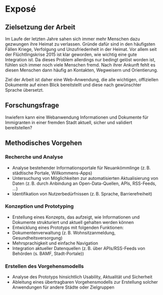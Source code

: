# Exposé
## Zielsetzung der Arbeit 

Im Laufe der letzten Jahre sahen sich immer mehr Menschen dazu gezwungen ihre Heimat zu verlassen. Gründe dafür sind in den häufigsten Fällen Kriege, Verfolgung und Unzufriedenheit in der Heimat. Vor allem seit der Flüchtlingskrise 2015 ist klar geworden, wie wichtig eine gute Integration ist. Da dieses Problem allerdings nur bedingt gelöst worden ist, fühlen sich immer noch viele Menschen fremd. Nach ihrer Ankunft fehlt es diesen Menschen dann häufig an Kontakten, Wegweisern und Orientierung. 

Ziel der Arbeit ist daher eine Web-Anwendung, die alle wichtigen, offiziellen Dokumente auf einen Blick bereitstellt und diese nach gewünschter Sprache übersetzt. 

## Forschungsfrage

Inwiefern kann eine Webanwendung Informationen und Dokumente für Immigranten in einer fremden Stadt aktuell, sicher und validiert bereitstellen?

## Methodisches Vorgehen 

### Recherche und Analyse 
* Analyse bestehender Informationsportale für Neuankömmlinge (z. B. städtische Portale, Willkommens-Apps) 
* Untersuchung von Möglichkeiten zur automatisierten Aktualisierung von Daten (z. B. durch Anbindung an Open-Data-Quellen, APIs, RSS-Feeds, ...) 
* Identifikation von Nutzerbedürfnissen (z. B. Sprache, Barrierefreiheit) 

### Konzeption und Prototyping 
* Erstellung eines Konzepts, das aufzeigt, wie Informationen und Dokumente strukturiert und aktuell gehalten werden können 
* Entwicklung eines Prototyps mit folgenden Funktionen: 
* Dokumentenverwaltung (z. B. Wohnsitzanmeldung, Gesundheitsversorgung) 
* Mehrsprachigkeit und einfache Navigation 
* Integration aktueller Datenquellen (z. B. über APIs/RSS-Feeds von Behörden (s. BAMF, Stadt-Portale)) 

### Erstellen des Vorgehensmodells 
* Analyse des Prototyps hinsichtlich Usability, Aktualität und Sicherheit 
* Ableitung eines übertragbaren Vorgehensmodells zur Erstellung solcher Anwendungen für andere Städte oder Zielgruppen 
